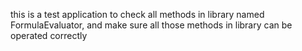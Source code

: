 this is a test application to check all methods in library named FormulaEvaluator, and make sure all those methods in library can be operated correctly 
